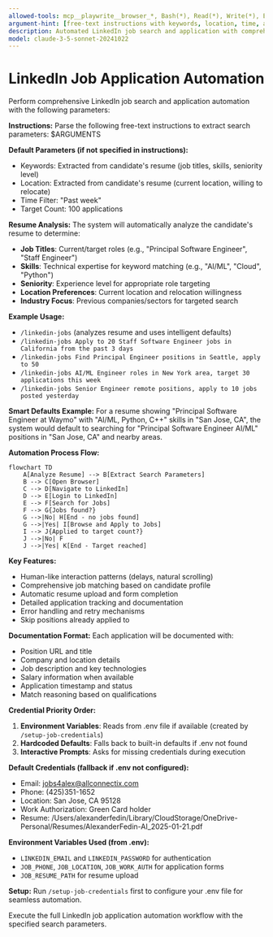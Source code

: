 ```yaml
---
allowed-tools: mcp__playwrite__browser_*, Bash(*), Read(*), Write(*), Edit(*), Glob(*), Grep(*), TodoWrite(*), Task(*)
argument-hint: [free-text instructions with keywords, location, time, and target count]
description: Automated LinkedIn job search and application with comprehensive tracking
model: claude-3-5-sonnet-20241022
---
```


# LinkedIn Job Application Automation

Perform comprehensive LinkedIn job search and application automation with the following parameters:

**Instructions:** 
Parse the following free-text instructions to extract search parameters: $ARGUMENTS

**Default Parameters (if not specified in instructions):**
- Keywords: Extracted from candidate's resume (job titles, skills, seniority level)
- Location: Extracted from candidate's resume (current location, willing to relocate)
- Time Filter: "Past week"
- Target Count: 100 applications

**Resume Analysis:**
The system will automatically analyze the candidate's resume to determine:
- **Job Titles**: Current/target roles (e.g., "Principal Software Engineer", "Staff Engineer")
- **Skills**: Technical expertise for keyword matching (e.g., "AI/ML", "Cloud", "Python")
- **Seniority**: Experience level for appropriate role targeting
- **Location Preferences**: Current location and relocation willingness
- **Industry Focus**: Previous companies/sectors for targeted search

**Example Usage:**
- `/linkedin-jobs` (analyzes resume and uses intelligent defaults)
- `/linkedin-jobs Apply to 20 Staff Software Engineer jobs in California from the past 3 days`
- `/linkedin-jobs Find Principal Engineer positions in Seattle, apply to 50`
- `/linkedin-jobs AI/ML Engineer roles in New York area, target 30 applications this week`
- `/linkedin-jobs Senior Engineer remote positions, apply to 10 jobs posted yesterday`

**Smart Defaults Example:**
For a resume showing "Principal Software Engineer at Waymo" with "AI/ML, Python, C++" skills in "San Jose, CA", the system would default to searching for "Principal Software Engineer AI/ML" positions in "San Jose, CA" and nearby areas.

**Automation Process Flow:**

```mermaid
flowchart TD
    A[Analyze Resume] --> B[Extract Search Parameters]
    B --> C[Open Browser]
    C --> D[Navigate to LinkedIn]
    D --> E[Login to LinkedIn]
    E --> F[Search for Jobs]
    F --> G{Jobs found?}
    G -->|No| H[End - no jobs found]
    G -->|Yes| I[Browse and Apply to Jobs]
    I --> J{Applied to target count?}
    J -->|No| F
    J -->|Yes| K[End - Target reached]
```


**Key Features:**
- Human-like interaction patterns (delays, natural scrolling)
- Comprehensive job matching based on candidate profile
- Automatic resume upload and form completion
- Detailed application tracking and documentation
- Error handling and retry mechanisms
- Skip positions already applied to

**Documentation Format:**
Each application will be documented with:
- Position URL and title
- Company and location details
- Job description and key technologies
- Salary information when available
- Application timestamp and status
- Match reasoning based on qualifications

**Credential Priority Order:**
1. **Environment Variables**: Reads from .env file if available (created by `/setup-job-credentials`)
2. **Hardcoded Defaults**: Falls back to built-in defaults if .env not found
3. **Interactive Prompts**: Asks for missing credentials during execution

**Default Credentials (fallback if .env not configured):**
- Email: jobs4alex@allconnectix.com
- Phone: (425)351-1652
- Location: San Jose, CA 95128
- Work Authorization: Green Card holder
- Resume: /Users/alexanderfedin/Library/CloudStorage/OneDrive-Personal/Resumes/AlexanderFedin-AI_2025-01-21.pdf

**Environment Variables Used (from .env):**
- `LINKEDIN_EMAIL` and `LINKEDIN_PASSWORD` for authentication
- `JOB_PHONE`, `JOB_LOCATION`, `JOB_WORK_AUTH` for application forms
- `JOB_RESUME_PATH` for resume upload

**Setup:** Run `/setup-job-credentials` first to configure your .env file for seamless automation.

Execute the full LinkedIn job application automation workflow with the specified search parameters.